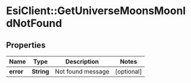 # EsiClient::GetUniverseMoonsMoonIdNotFound

## Properties
Name | Type | Description | Notes
------------ | ------------- | ------------- | -------------
**error** | **String** | Not found message | [optional] 


